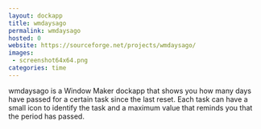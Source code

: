 ```yaml
---
layout: dockapp
title: wmdaysago
permalink: wmdaysago
hosted: 0
website: https://sourceforge.net/projects/wmdaysago/
images:
 - screenshot64x64.png
categories: time
---
```

wmdaysago is a Window Maker dockapp that shows you how many days have passed
for a certain task since the last reset.  Each task can have a small icon to
identify the task and a maximum value that reminds you that the period has
passed.
